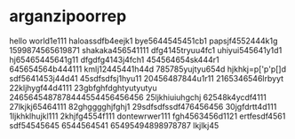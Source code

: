 # arganzipoorrep
hello world1e111
haloassdfb4eejk1
bye5644545451cb1
papsjf4552444k1g
1599874565619871
shakaka456541111
dfg4145tryuu4fc1
uhiyui545641y1d1
hj65465445641g11
dfgdfg4143j4fch1
454564654sk444r1
645654564b444111
kmlj12445441h44d
785785yujtyu654d
hjkhkj=p['p'p[]d
sdf5641453j44d41
45sdfsdfsj1hyu11
20456487844u1r11
2165346546lrbyyt
22kljhygf44d4111
23gbfghfdghtyutyutyu
2465645487878444554456456456
25ljkhiuiuhgchj
62548k4ycdf4111
27lkjkj65464111
82ghgggghjfghj1
29sdfsdfssdf476456456
30jgfdrtt4d111
1ljkhklhujkl111
2khjfg4554f111
dontewrwer111
fgh4563456d1121
ertfesdf4561
sdf54545645
6544564541
65495494898978787
lkjlkj45
